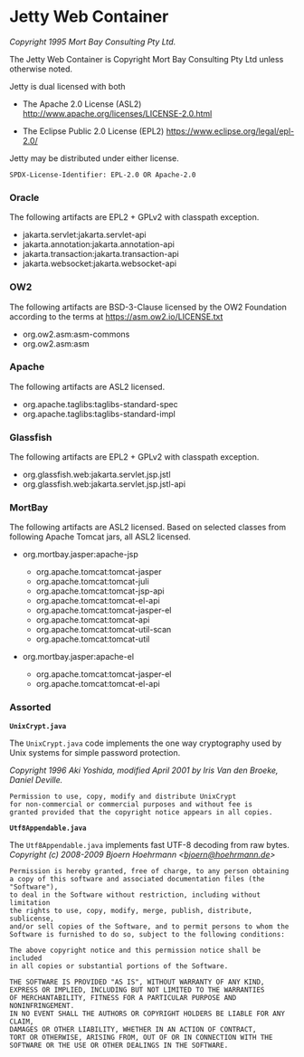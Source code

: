 # Jetty Web Container

_Copyright 1995 Mort Bay Consulting Pty Ltd._

The Jetty Web Container is Copyright Mort Bay Consulting Pty Ltd
unless otherwise noted.

Jetty is dual licensed with both

  * The Apache 2.0 License (ASL2)
    http://www.apache.org/licenses/LICENSE-2.0.html

  * The Eclipse Public 2.0 License (EPL2)
    https://www.eclipse.org/legal/epl-2.0/

Jetty may be distributed under either license.

```
SPDX-License-Identifier: EPL-2.0 OR Apache-2.0
```

### Oracle

The following artifacts are EPL2 + GPLv2 with classpath exception.

 * jakarta.servlet:jakarta.servlet-api
 * jakarta.annotation:jakarta.annotation-api
 * jakarta.transaction:jakarta.transaction-api
 * jakarta.websocket:jakarta.websocket-api


### OW2

The following artifacts are BSD-3-Clause licensed by the OW2 Foundation
according to the terms at https://asm.ow2.io/LICENSE.txt

 * org.ow2.asm:asm-commons
 * org.ow2.asm:asm


### Apache

The following artifacts are ASL2 licensed.

 * org.apache.taglibs:taglibs-standard-spec
 * org.apache.taglibs:taglibs-standard-impl


### Glassfish

The following artifacts are EPL2 + GPLv2 with classpath exception.

* org.glassfish.web:jakarta.servlet.jsp.jstl
* org.glassfish.web:jakarta.servlet.jsp.jstl-api


### MortBay

The following artifacts are ASL2 licensed.  Based on selected classes from 
following Apache Tomcat jars, all ASL2 licensed.

* org.mortbay.jasper:apache-jsp
  - org.apache.tomcat:tomcat-jasper
  - org.apache.tomcat:tomcat-juli
  - org.apache.tomcat:tomcat-jsp-api
  - org.apache.tomcat:tomcat-el-api
  - org.apache.tomcat:tomcat-jasper-el
  - org.apache.tomcat:tomcat-api
  - org.apache.tomcat:tomcat-util-scan
  - org.apache.tomcat:tomcat-util

* org.mortbay.jasper:apache-el
  - org.apache.tomcat:tomcat-jasper-el
  - org.apache.tomcat:tomcat-el-api


### Assorted

**`UnixCrypt.java`**

The `UnixCrypt.java` code implements the one way cryptography used by
Unix systems for simple password protection.

_Copyright 1996 Aki Yoshida, modified April 2001  by Iris Van den Broeke, Daniel Deville._

    Permission to use, copy, modify and distribute UnixCrypt
    for non-commercial or commercial purposes and without fee is
    granted provided that the copyright notice appears in all copies.

**`Utf8Appendable.java`**

The `Utf8Appendable.java` implements fast UTF-8 decoding from raw bytes.
_Copyright (c) 2008-2009 Bjoern Hoehrmann &lt;bjoern@hoehrmann.de&gt;_

    Permission is hereby granted, free of charge, to any person obtaining
    a copy of this software and associated documentation files (the "Software"),
    to deal in the Software without restriction, including without limitation
    the rights to use, copy, modify, merge, publish, distribute, sublicense, 
    and/or sell copies of the Software, and to permit persons to whom the
    Software is furnished to do so, subject to the following conditions:
    
    The above copyright notice and this permission notice shall be included
    in all copies or substantial portions of the Software.
    
    THE SOFTWARE IS PROVIDED "AS IS", WITHOUT WARRANTY OF ANY KIND, 
    EXPRESS OR IMPLIED, INCLUDING BUT NOT LIMITED TO THE WARRANTIES
    OF MERCHANTABILITY, FITNESS FOR A PARTICULAR PURPOSE AND NONINFRINGEMENT. 
    IN NO EVENT SHALL THE AUTHORS OR COPYRIGHT HOLDERS BE LIABLE FOR ANY CLAIM, 
    DAMAGES OR OTHER LIABILITY, WHETHER IN AN ACTION OF CONTRACT, 
    TORT OR OTHERWISE, ARISING FROM, OUT OF OR IN CONNECTION WITH THE
    SOFTWARE OR THE USE OR OTHER DEALINGS IN THE SOFTWARE.
